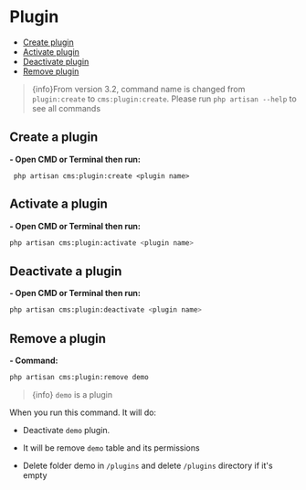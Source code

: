 # Plugin

- [Create plugin](#create-plugin)
- [Activate plugin](#activate-plugin)
- [Deactivate plugin](#deactivate-plugin)
- [Remove plugin](#remove-plugin)

> {info}From version 3.2, command name is changed from `plugin:create` to `cms:plugin:create`. Please run `php artisan --help` to see all commands

<a name="create-plugin"></a>
## Create a plugin
**- Open CMD or Terminal then run:**

     php artisan cms:plugin:create <plugin name>

<a name="activate-plugin"></a>
## Activate a plugin
**- Open CMD or Terminal then run:**

```bash
php artisan cms:plugin:activate <plugin name>
```

<a name="deactivate-plugin"></a>
## Deactivate a plugin
**- Open CMD or Terminal then run:**

```bash
php artisan cms:plugin:deactivate <plugin name>
```
     
<a name="remove-plugin"></a>
## Remove a plugin
**- Command:**

```bash
php artisan cms:plugin:remove demo
```

> {info} `demo` is a plugin

When you run this command. It will do:

+ Deactivate `demo` plugin.

+ It will be remove `demo` table and its permissions

+ Delete folder demo in `/plugins` and delete `/plugins` directory if it's empty
